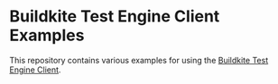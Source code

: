 # Buildkite Test Engine Client Examples

This repository contains various examples for using the [Buildkite Test Engine Client](https://github.com/buildkite/test-engine-client).

